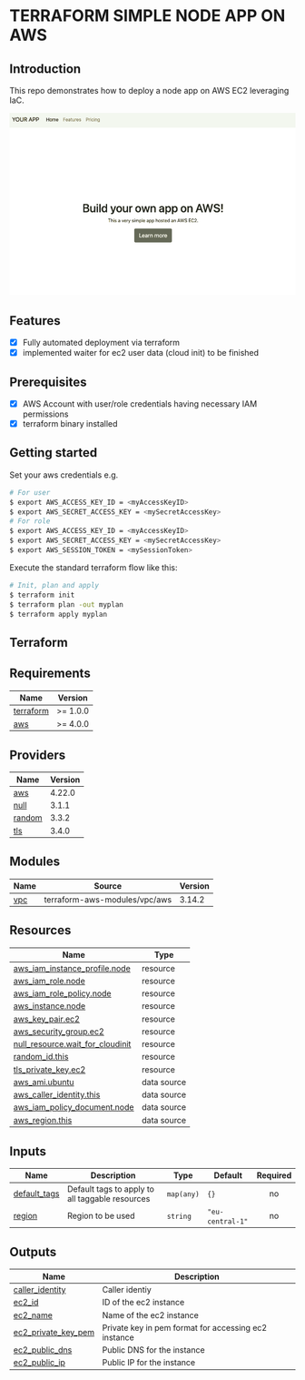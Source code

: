 # TERRAFORM SIMPLE NODE APP ON AWS

## Introduction

This repo demonstrates how to deploy a node app on AWS EC2 leveraging IaC.

!["Example"](./assets/app.png)

## Features

- [x] Fully automated deployment via terraform
- [x] implemented waiter for ec2 user data (cloud init) to be finished

## Prerequisites

- [x] AWS Account with user/role credentials having necessary IAM permissions
- [x] terraform binary installed

## Getting started

Set your aws credentials e.g.

```bash
# For user
$ export AWS_ACCESS_KEY_ID = <myAccessKeyID>
$ export AWS_SECRET_ACCESS_KEY = <mySecretAccessKey>
# For role
$ export AWS_ACCESS_KEY_ID = <myAccessKeyID>
$ export AWS_SECRET_ACCESS_KEY = <mySecretAccessKey>
$ export AWS_SESSION_TOKEN = <mySessionToken>
```

Execute the standard terraform flow like this:

```bash
# Init, plan and apply
$ terraform init
$ terraform plan -out myplan
$ terraform apply myplan
```

## Terraform
<!-- BEGINNING OF PRE-COMMIT-TERRAFORM DOCS HOOK -->
## Requirements

| Name | Version |
|------|---------|
| <a name="requirement_terraform"></a> [terraform](#requirement\_terraform) | >= 1.0.0 |
| <a name="requirement_aws"></a> [aws](#requirement\_aws) | >= 4.0.0 |

## Providers

| Name | Version |
|------|---------|
| <a name="provider_aws"></a> [aws](#provider\_aws) | 4.22.0 |
| <a name="provider_null"></a> [null](#provider\_null) | 3.1.1 |
| <a name="provider_random"></a> [random](#provider\_random) | 3.3.2 |
| <a name="provider_tls"></a> [tls](#provider\_tls) | 3.4.0 |

## Modules

| Name | Source | Version |
|------|--------|---------|
| <a name="module_vpc"></a> [vpc](#module\_vpc) | terraform-aws-modules/vpc/aws | 3.14.2 |

## Resources

| Name | Type |
|------|------|
| [aws_iam_instance_profile.node](https://registry.terraform.io/providers/hashicorp/aws/latest/docs/resources/iam_instance_profile) | resource |
| [aws_iam_role.node](https://registry.terraform.io/providers/hashicorp/aws/latest/docs/resources/iam_role) | resource |
| [aws_iam_role_policy.node](https://registry.terraform.io/providers/hashicorp/aws/latest/docs/resources/iam_role_policy) | resource |
| [aws_instance.node](https://registry.terraform.io/providers/hashicorp/aws/latest/docs/resources/instance) | resource |
| [aws_key_pair.ec2](https://registry.terraform.io/providers/hashicorp/aws/latest/docs/resources/key_pair) | resource |
| [aws_security_group.ec2](https://registry.terraform.io/providers/hashicorp/aws/latest/docs/resources/security_group) | resource |
| [null_resource.wait_for_cloudinit](https://registry.terraform.io/providers/hashicorp/null/latest/docs/resources/resource) | resource |
| [random_id.this](https://registry.terraform.io/providers/hashicorp/random/latest/docs/resources/id) | resource |
| [tls_private_key.ec2](https://registry.terraform.io/providers/hashicorp/tls/latest/docs/resources/private_key) | resource |
| [aws_ami.ubuntu](https://registry.terraform.io/providers/hashicorp/aws/latest/docs/data-sources/ami) | data source |
| [aws_caller_identity.this](https://registry.terraform.io/providers/hashicorp/aws/latest/docs/data-sources/caller_identity) | data source |
| [aws_iam_policy_document.node](https://registry.terraform.io/providers/hashicorp/aws/latest/docs/data-sources/iam_policy_document) | data source |
| [aws_region.this](https://registry.terraform.io/providers/hashicorp/aws/latest/docs/data-sources/region) | data source |

## Inputs

| Name | Description | Type | Default | Required |
|------|-------------|------|---------|:--------:|
| <a name="input_default_tags"></a> [default\_tags](#input\_default\_tags) | Default tags to apply to all taggable resources | `map(any)` | `{}` | no |
| <a name="input_region"></a> [region](#input\_region) | Region to be used | `string` | `"eu-central-1"` | no |

## Outputs

| Name | Description |
|------|-------------|
| <a name="output_caller_identity"></a> [caller\_identity](#output\_caller\_identity) | Caller identiy |
| <a name="output_ec2_id"></a> [ec2\_id](#output\_ec2\_id) | ID of the ec2 instance |
| <a name="output_ec2_name"></a> [ec2\_name](#output\_ec2\_name) | Name of the ec2 instance |
| <a name="output_ec2_private_key_pem"></a> [ec2\_private\_key\_pem](#output\_ec2\_private\_key\_pem) | Private key in pem format for accessing ec2 instance |
| <a name="output_ec2_public_dns"></a> [ec2\_public\_dns](#output\_ec2\_public\_dns) | Public DNS for the instance |
| <a name="output_ec2_public_ip"></a> [ec2\_public\_ip](#output\_ec2\_public\_ip) | Public IP for the instance |
<!-- END OF PRE-COMMIT-TERRAFORM DOCS HOOK -->
